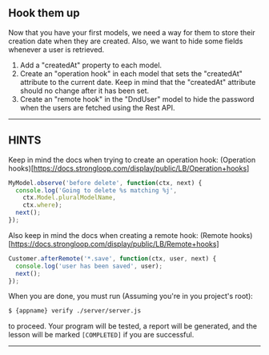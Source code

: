 Hook them up
----------------------------------------------------------------------

Now that you have your first models, we need a way for them to store their creation date when they are created. Also,
we want to hide some fields whenever a user is retrieved.

1. Add a "createdAt" property to each model.
2. Create an "operation hook" in each model that sets the "createdAt" attribute to the current date. Keep in mind that
    the "createdAt" attribute should no change after it has been set.
3. Create an "remote hook" in the "DndUser" model to hide the password when the users are fetched using the Rest API.

----------------------------------------------------------------------

## HINTS

Keep in mind the docs when trying to create an operation hook:  (Operation hooks)[https://docs.strongloop.com/display/public/LB/Operation+hooks]

```js
MyModel.observe('before delete', function(ctx, next) {
  console.log('Going to delete %s matching %j',
    ctx.Model.pluralModelName,
    ctx.where);
  next();
});
```

Also keep in mind the docs when creating a remote hook: (Remote hooks)[https://docs.strongloop.com/display/public/LB/Remote+hooks]

```js
Customer.afterRemote('*.save', function(ctx, user, next) {
  console.log('user has been saved', user);
  next();
});
```

When you are done, you must run (Assuming you're in you project's root):

```sh
$ {appname} verify ./server/server.js
```

to proceed. Your program will be tested, a report will be generated, and the lesson will be marked `[COMPLETED]` if you are successful.

----------------------------------------------------------------------
